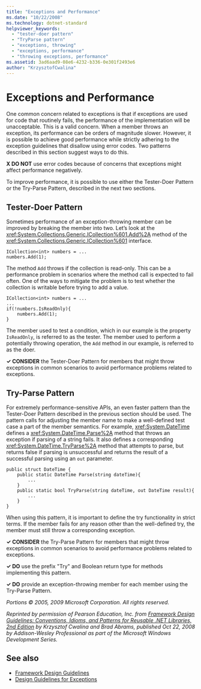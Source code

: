 ```yaml
---
title: "Exceptions and Performance"
ms.date: "10/22/2008"
ms.technology: dotnet-standard
helpviewer_keywords: 
  - "tester-doer pattern"
  - "TryParse pattern"
  - "exceptions, throwing"
  - "exceptions, performance"
  - "throwing exceptions, performance"
ms.assetid: 3ad6aad9-08e6-4232-b336-0e301f2493e6
author: "KrzysztofCwalina"
---
```

# Exceptions and Performance
One common concern related to exceptions is that if exceptions are used for code that routinely fails, the performance of the implementation will be unacceptable. This is a valid concern. When a member throws an exception, its performance can be orders of magnitude slower. However, it is possible to achieve good performance while strictly adhering to the exception guidelines that disallow using error codes. Two patterns described in this section suggest ways to do this.  
  
 **X DO NOT** use error codes because of concerns that exceptions might affect performance negatively.  
  
 To improve performance, it is possible to use either the Tester-Doer Pattern or the Try-Parse Pattern, described in the next two sections.  
  
## Tester-Doer Pattern  
 Sometimes performance of an exception-throwing member can be improved by breaking the member into two. Let’s look at the <xref:System.Collections.Generic.ICollection%601.Add%2A> method of the <xref:System.Collections.Generic.ICollection%601> interface.  
  
```  
ICollection<int> numbers = ...   
numbers.Add(1);  
```  
  
 The method `Add` throws if the collection is read-only. This can be a performance problem in scenarios where the method call is expected to fail often. One of the ways to mitigate the problem is to test whether the collection is writable before trying to add a value.  
  
```  
ICollection<int> numbers = ...   
...  
if(!numbers.IsReadOnly){  
    numbers.Add(1);  
}  
```  
  
 The member used to test a condition, which in our example is the property `IsReadOnly`, is referred to as the tester. The member used to perform a potentially throwing operation, the `Add` method in our example, is referred to as the doer.  
  
 **✓ CONSIDER** the Tester-Doer Pattern for members that might throw exceptions in common scenarios to avoid performance problems related to exceptions.  
  
## Try-Parse Pattern  
 For extremely performance-sensitive APIs, an even faster pattern than the Tester-Doer Pattern described in the previous section should be used. The pattern calls for adjusting the member name to make a well-defined test case a part of the member semantics. For example, <xref:System.DateTime> defines a <xref:System.DateTime.Parse%2A> method that throws an exception if parsing of a string fails. It also defines a corresponding <xref:System.DateTime.TryParse%2A> method that attempts to parse, but returns false if parsing is unsuccessful and returns the result of a successful parsing using an `out` parameter.  
  
```  
public struct DateTime {  
    public static DateTime Parse(string dateTime){   
        ...   
    }  
    public static bool TryParse(string dateTime, out DateTime result){  
        ...  
    }  
}  
```  
  
 When using this pattern, it is important to define the try functionality in strict terms. If the member fails for any reason other than the well-defined try, the member must still throw a corresponding exception.  
  
 **✓ CONSIDER** the Try-Parse Pattern for members that might throw exceptions in common scenarios to avoid performance problems related to exceptions.  
  
 **✓ DO** use the prefix "Try" and Boolean return type for methods implementing this pattern.  
  
 **✓ DO** provide an exception-throwing member for each member using the Try-Parse Pattern.  
  
 *Portions © 2005, 2009 Microsoft Corporation. All rights reserved.*  
  
 *Reprinted by permission of Pearson Education, Inc. from [Framework Design Guidelines: Conventions, Idioms, and Patterns for Reusable .NET Libraries, 2nd Edition](https://www.informit.com/store/framework-design-guidelines-conventions-idioms-and-9780321545619) by Krzysztof Cwalina and Brad Abrams, published Oct 22, 2008 by Addison-Wesley Professional as part of the Microsoft Windows Development Series.*  
  
## See also

- [Framework Design Guidelines](../../../docs/standard/design-guidelines/index.md)
- [Design Guidelines for Exceptions](../../../docs/standard/design-guidelines/exceptions.md)
